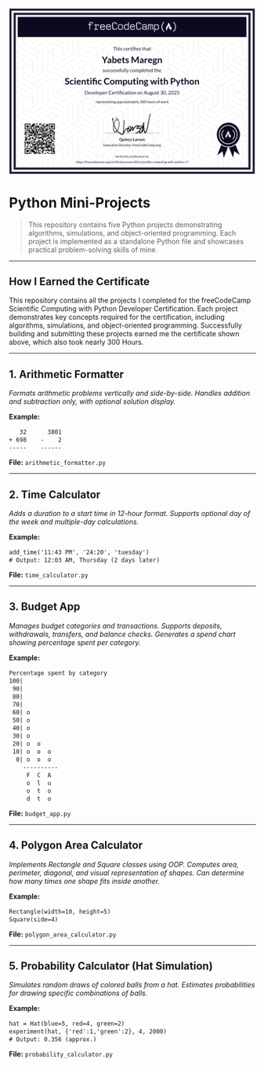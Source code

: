 ![Scientific Computing with Python Certificate](image/Screenshot%202025-08-30%20030503.png)

# Python Mini-Projects

>This repository contains five Python projects demonstrating algorithms, simulations, and object-oriented programming. Each project is implemented as a standalone Python file and showcases practical problem-solving skills of mine.

---

## How I Earned the Certificate

This repository contains all the projects I completed for the freeCodeCamp Scientific Computing with Python Developer Certification. Each project demonstrates key concepts required for the certification, including algorithms, simulations, and object-oriented programming. Successfully building and submitting these projects earned me the certificate shown above, which also took nearly 300 Hours.

---

## 1. Arithmetic Formatter
*Formats arithmetic problems vertically and side-by-side. Handles addition and subtraction only, with optional solution display.*

**Example:**
```
   32      3801
+ 698    -    2
-----    ------
```
**File:** `arithmetic_formatter.py`

---

## 2. Time Calculator
*Adds a duration to a start time in 12-hour format. Supports optional day of the week and multiple-day calculations.*

**Example:**
```
add_time('11:43 PM', '24:20', 'tuesday')
# Output: 12:03 AM, Thursday (2 days later)
```
**File:** `time_calculator.py`

---

## 3. Budget App
*Manages budget categories and transactions. Supports deposits, withdrawals, transfers, and balance checks. Generates a spend chart showing percentage spent per category.*

**Example:**
```
Percentage spent by category
100|          
 90|          
 80|          
 70|          
 60| o        
 50| o        
 40| o        
 30| o        
 20| o  o     
 10| o  o  o  
  0| o  o  o  
    ----------
     F  C  A  
     o  l  u  
     o  t  o  
     d  t  o  
```
**File:** `budget_app.py`

---

## 4. Polygon Area Calculator
*Implements Rectangle and Square classes using OOP. Computes area, perimeter, diagonal, and visual representation of shapes. Can determine how many times one shape fits inside another.*

**Example:**
```
Rectangle(width=10, height=5)
Square(side=4)
```
**File:** `polygon_area_calculator.py`

---

## 5. Probability Calculator (Hat Simulation)
*Simulates random draws of colored balls from a hat. Estimates probabilities for drawing specific combinations of balls.*

**Example:**
```
hat = Hat(blue=5, red=4, green=2)
experiment(hat, {'red':1,'green':2}, 4, 2000)
# Output: 0.356 (approx.)
```
**File:** `probability_calculator.py`

